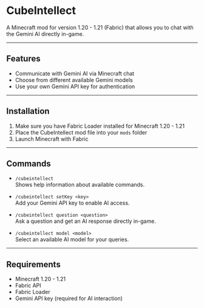 # CubeIntellect

A Minecraft mod for version 1.20 - 1.21 (Fabric) that allows you to chat with the Gemini AI directly in-game.

---

## Features

- Communicate with Gemini AI via Minecraft chat
- Choose from different available Gemini models
- Use your own Gemini API key for authentication

---

## Installation

1. Make sure you have Fabric Loader installed for Minecraft 1.20 - 1.21
2. Place the CubeIntellect mod file into your `mods` folder
3. Launch Minecraft with Fabric

---

## Commands
- `/cubeintellect`  
  Shows help information about available commands.


- `/cubeintellect setKey <key>`  
  Add your Gemini API key to enable AI access.


- `/cubeintellect question <question>`  
  Ask a question and get an AI response directly in-game.


- `/cubeintellect model <model>`  
  Select an available AI model for your queries.

---

## Requirements

- Minecraft 1.20 - 1.21
- Fabric API
- Fabric Loader
- Gemini API key (required for AI interaction)